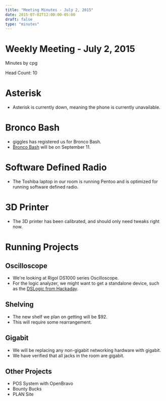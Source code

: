 ```yaml
---
title: "Meeting Minutes - July 2, 2015"
date: 2015-07-02T12:00:00-05:00
draft: false
type: "minutes"
---
```


# Weekly Meeting - July 2, 2015

Minutes by cpg

Head Count: 10

# Asterisk

- Asterisk is currently down, meaning the phone is currently unavailable.

# Bronco Bash

- giggles has registered us for Bronco Bash.
- [Bronco Bash](http://wmich.edu/broncobash/) will be on September 11.

# Software Defined Radio

- The Toshiba laptop in our room is running Pentoo and is optimized for running software defined radio.

# 3D Printer

- The 3D printer has been calibrated, and should only need tweaks right now.

# Running Projects

## Oscilloscope

- We're looking at Rigol DS1000 series Oscilloscope.
- For the logic analyzer, we might want to get a standalone device, such as the [DSLogic from Hackaday](http://hackaday.com/2015/05/26/review-dslogic-logic-analyzer/).

## Shelving

- The new shelf we plan on getting will be $92.
- This will require some rearrangement.

## Gigabit

- We will be replacing any non-gigabit networking hardware with gigabit.
- We have verified that all jacks in the room are gigabit.

## Other Projects

- POS System with OpenBravo
- Bounty Bucks
- PLAN Site
